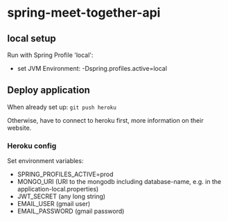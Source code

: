 # spring-meet-together-api

## local setup

Run with Spring Profile 'local':

- set JVM Environment: -Dspring.profiles.active=local

## Deploy application

When already set up:
`git push heroku`

Otherwise, have to connect to heroku first, more information on their website.

### Heroku config

Set environment variables:

- SPRING_PROFILES_ACTIVE=prod
- MONGO_URI (URI to the mongodb including database-name, e.g. in the application-local.properties)
- JWT_SECRET (any long string)
- EMAIL_USER (gmail user)
- EMAIL_PASSWORD (gmail password)
